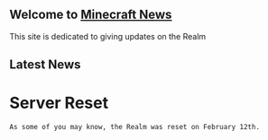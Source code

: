 ## Welcome to [Minecraft News](https://carlover102.github.io/Minecraft-News)

This site is dedicated to giving updates on the Realm

## Latest News

# Server Reset
`
As some of you may know, the Realm was reset on February 12th. 
`
